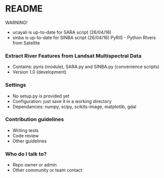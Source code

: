 # README #

WARNING!
 - ucayali is up-to-date for SARA script (26/04/16)
 - sinba is up-to-date for  SINBA script (26/04/16)
PyRIS - Python RIvers from Satellite
### Extract River Features from Landsat Multispectral Data ###

* Contains: pyris (module), SARA.py and SINBA.py (convenience scripts)
* Version 1.0 (development)

### Settings ###

* No setup.py is provided yet
* Configuration: just save it in a working directory
* Dependancies: numpy, scipy, scikits-image, matplotlib, gdal

### Contribution guidelines ###

* Writing tests
* Code review
* Other guidelines

### Who do I talk to? ###

* Repo owner or admin
* Other community or team contact